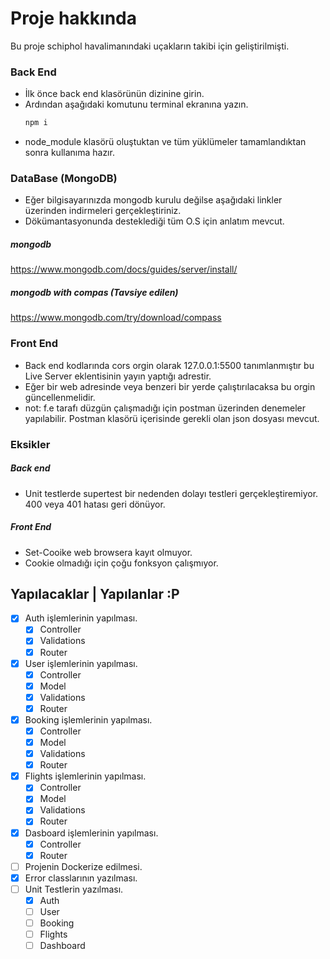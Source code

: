 # Proje hakkında
Bu proje schiphol havalimanındaki uçakların takibi için geliştirilmişti.

### Back End
* İlk önce back end klasörünün dizinine girin.
* Ardından aşağıdaki komutunu terminal ekranına yazın.
  ```sh
  npm i
  ```
* node_module klasörü oluştuktan ve tüm yüklümeler tamamlandıktan sonra kullanıma hazır.

### DataBase (MongoDB) ###
* Eğer bilgisayarınızda mongodb kurulu değilse aşağıdaki linkler üzerinden indirmeleri gerçekleştiriniz.
* Dökümantasyonunda desteklediği tüm O.S için anlatım mevcut.
##### mongodb
https://www.mongodb.com/docs/guides/server/install/
##### mongodb with compas (Tavsiye edilen)
https://www.mongodb.com/try/download/compass

### Front End
* Back end kodlarında cors orgin olarak 127.0.0.1:5500 tanımlanmıştır bu Live Server eklentisinin yayın yaptığı adrestir.
* Eğer bir web adresinde veya benzeri bir yerde çalıştırılacaksa bu orgin güncellenmelidir.
* not: f.e tarafı düzgün çalışmadığı için postman üzerinden denemeler yapılabilir. Postman klasörü içerisinde gerekli olan json dosyası mevcut.

### Eksikler
##### Back end
* Unit testlerde supertest bir nedenden dolayı testleri gerçekleştiremiyor. 400 veya 401 hatası geri dönüyor.

##### Front End
* Set-Cooike web browsera kayıt olmuyor.
* Cookie olmadığı için çoğu fonksyon çalışmıyor.

## Yapılacaklar | Yapılanlar :P
  - [x] Auth işlemlerinin yapılması.
      - [x] Controller
      - [x] Validations
      - [x] Router
  - [x] User işlemlerinin yapılması.
      - [x] Controller
      - [x] Model
      - [x] Validations
      - [x] Router
  - [x] Booking işlemlerinin yapılması.
      - [x] Controller
      - [x] Model
      - [x] Validations
      - [x] Router
  - [x] Flights işlemlerinin yapılması.
      - [x] Controller
      - [x] Model
      - [x] Validations
      - [x] Router
  - [x] Dasboard işlemlerinin yapılması.
      - [x] Controller
      - [x] Router
  - [ ] Projenin Dockerize edilmesi.
  - [x] Error classlarının yazılması.
  - [ ] Unit Testlerin yazılması.
      - [x] Auth
      - [ ] User
      - [ ] Booking
      - [ ] Flights
      - [ ] Dashboard
